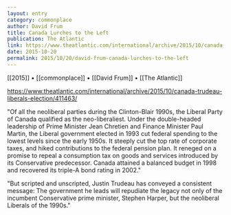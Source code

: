 ```yaml
---
layout: entry
category: commonplace
author: David Frum
title: Canada Lurches to the Left
publication: The Atlantic
link: https://www.theatlantic.com/international/archive/2015/10/canada-trudeau-liberals-election/411463/
date: 2015-10-20
permalink: 2015/10/20/david-frum-canada-lurches-to-the-left
---
```


[[2015]] • [[commonplace]] • [[David Frum]] • [[The Atlantic]]

https://www.theatlantic.com/international/archive/2015/10/canada-trudeau-liberals-election/411463/

"Of all the neoliberal parties during the Clinton-Blair 1990s, the Liberal Party of Canada qualified as the neo-liberaliest. Under the double-headed leadership of Prime Minister Jean Chretien and Finance Minister Paul Martin, the Liberal government elected in 1993 cut federal spending to the lowest levels since the early 1950s. It steeply cut the top rate of corporate taxes, and hiked contributions to the federal pension plan. It reneged on a promise to repeal a consumption tax on goods and services introduced by its Conservative predecessor. Canada attained a balanced budget in 1998 and recovered its triple-A bond rating in 2002."
 
"But scripted and unscripted, Justin Trudeau has conveyed a consistent message: The government he leads will repudiate the legacy not only of the incumbent Conservative prime minister, Stephen Harper, but the neoliberal Liberals of the 1990s."

 
